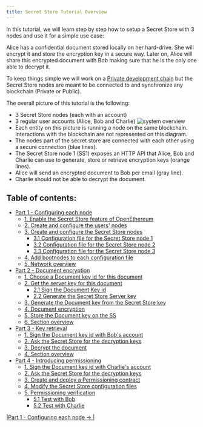 ```yaml
---
title: Secret Store Tutorial Overview
---
```


In this tutorial, we will learn step by step how to setup a Secret Store with 3 nodes and use it for a simple use case:

Alice has a confidential document stored locally on her hard-drive. She will encrypt it and store the encryption key in a secure way.
Later on, Alice will share this encrypted document with Bob making sure that he is the only one able to decrypt it.

To keep things simple we will work on a [Private development chain](Private-development-chain) but the Secret Store nodes are meant to be connected to and synchronize any blockchain (Private or Public).

The overall picture of this tutorial is the following:
- 3 Secret Store nodes (each with an account)
- 3 regular user accounts (Alice, Bob and Charlie)
![system overview](images/ss-overview-0.jpg)
- Each entity on this picture is running a node on the same blockchain. Interactions with the blockchain are not represented on this diagram.
- The nodes part of the secret store are connected with each other using a secure connection (blue lines).
- The Secret Store node 1 (SS1) exposes an HTTP API that Alice, Bob and Charlie can use to generate, store or retrieve encryption keys (orange lines).
- Alice will send an encrypted document to Bob per email (gray line).
- Charlie should not be able to decrypt the document.


## Table of contents:
* [Part 1 - Configuring each node](Secret-Store-Tutorial-1)
  * [1. Enable the Secret Store feature of OpenEthereum](Secret-Store-Tutorial-1#1-enable-the-secret-store-feature-of-openethereum)
  * [2. Create and configure the users' nodes](Secret-Store-Tutorial-1#2-create-and-configure-the-users-nodes)
  * [3. Create and configure the Secret Store nodes](Secret-Store-Tutorial-1#3-create-and-configure-the-secret-store-nodes)
    * [3.1 Configuration file for the Secret Store node 1](Secret-Store-Tutorial-1#31-configuration-file-for-the-secret-store-node-1)
    * [3.2 Configuration file for the Secret Store node 2](Secret-Store-Tutorial-1#32-configuration-file-for-the-secret-store-node-2)
    * [3.3 Configuration file for the Secret Store node 3](Secret-Store-Tutorial-1#33-configuration-file-for-the-secret-store-node-3)
  * [4. Add bootnodes to each configuration file](Secret-Store-Tutorial-1#4-add-bootnodes-to-each-configuration-file)
  * [5. Network overview](Secret-Store-Tutorial-1#5-network-overview)
* [Part 2 - Document encryption](Secret-Store-Tutorial-2)
  * [1. Choose a Document key id for this document](Secret-Store-Tutorial-2#1-choose-a-document-key-id-for-this-document)
  * [2. Get the server key for this document](Secret-Store-Tutorial-2#2-get-the-server-key-for-this-document)
    * [2.1 Sign the Document Key id](Secret-Store-Tutorial-2#21-sign-the-document-key-id)
    * [2.2 Generate the Secret Store Server key](Secret-Store-Tutorial-2#22-generate-the-secret-store-server-key)
  * [3. Generate the Document key from the Secret Store key](Secret-Store-Tutorial-2#3-generate-the-document-key-from-the-secret-store-key)
  * [4. Document encryption](Secret-Store-Tutorial-2#4-document-encryption)
  * [5. Store the Document key on the SS](Secret-Store-Tutorial-2#5-store-the-document-key-on-the-ss)
  * [6. Section overview](Secret-Store-Tutorial-2#6-section-overview)
* [Part 3 - Key retrieval](Secret-Store-Tutorial-3)
  * [1. Sign the Document key id with Bob's account](Secret-Store-Tutorial-3#1-sign-the-document-key-id-with-bobs-account)
  * [2. Ask the Secret Store for the decryption keys](Secret-Store-Tutorial-3#2-ask-the-secret-store-for-the-decryption-keys)
  * [3.  Decrypt the document](Secret-Store-Tutorial-3#3--decrypt-the-document)
  * [4. Section overview](Secret-Store-Tutorial-3#4-section-overview)
* [Part 4 - Introducing permissioning](Secret-Store-Tutorial-4)
  * [1. Sign the Document key id with Charlie's account](Secret-Store-Tutorial-4#1-sign-the-document-key-id-with-charlies-account)
  * [2. Ask the Secret Store for the decryption keys](Secret-Store-Tutorial-4#2-ask-the-secret-store-for-the-decryption-keys)
  * [3. Create and deploy a Permissioning contract](Secret-Store-Tutorial-4#3-create-and-deploy-a-permissioning-contract)
  * [4. Modify the Secret Store configuration files](Secret-Store-Tutorial-4#4-modify-the-secret-store-configuration-files)
  * [5. Permissioning verification](Secret-Store-Tutorial-4#5-permissioning-verification)
    * [5.1 Test with Bob](Secret-Store-Tutorial-4#51-test-with-bob)
    * [5.2 Test with Charlie](Secret-Store-Tutorial-4#52-test-with-charlie)


|[Part 1 - Configuring each node → ](Secret-Store-Tutorial-1)|



